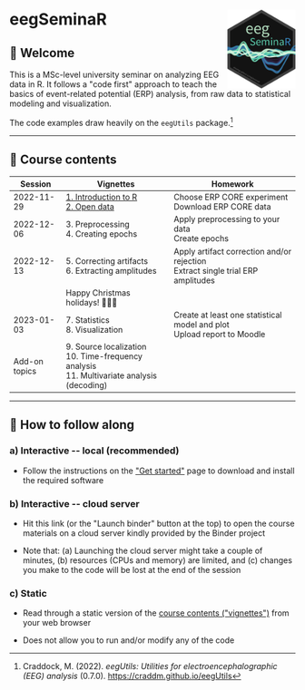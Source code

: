 # eegSeminaR <img src="man/figures/logo.png" align="right" width="120"/>

## 👋 Welcome

This is a MSc-level university seminar on analyzing EEG data in R. It follows a "code first" approach to teach the basics of event-related potential (ERP) analysis, from raw data to statistical modeling and visualization.

The code examples draw heavily on the `eegUtils` package.[^readme-1]

------------------------------------------------------------------------

[^readme-1]: Craddock, M. (2022). *eegUtils: Utilities for electroencephalographic (EEG) analysis* (0.7.0). <https://craddm.github.io/eegUtils>

## 🧭 Course contents

| Session       | Vignettes                                                                                                                                                                            | Homework                                                                          |
|-----------|----------------------------|--------------------------------|
| 2022-11-29    | [1. Introduction to R](https://alexenge.github.io/eegSeminaR/articles/v1-introduction-to-r.html)<br>[2. Open data](https://alexenge.github.io/eegSeminaR/articles/v2-open-data.html) | Choose ERP CORE experiment<br>Download ERP CORE data                              |
| 2022-12-06    | 3\. Preprocessing<br>4. Creating epochs                                                                                                                                              | Apply preprocessing to your data<br>Create epochs                                 |
| 2022-12-13    | 5\. Correcting artifacts<br>6. Extracting amplitudes                                                                                                                                 | Apply artifact correction and/or rejection<br>Extract single trial ERP amplitudes |
|               | Happy Christmas holidays! 🎅🎁🎄                                                                                                                                                     |                                                                                   |
| 2023-01-03    | 7\. Statistics<br>8. Visualization                                                                                                                                                   | Create at least one statistical model and plot<br>Upload report to Moodle         |
| Add-on topics | 9\. Source localization<br>10. Time-frequency analysis<br>11. Multivariate analysis (decoding)                                                                                       |                                                                                   |

------------------------------------------------------------------------

## 🤗️ How to follow along

### a) Interactive -- local (recommended)

-   Follow the instructions on the ["Get started"](https://alexenge.github.io/eegSeminaR/articles/eegSeminaR.html) page to download and install the required software

### b) Interactive -- cloud server

-   Hit this link (or the "Launch binder" button at the top) to open the course materials on a cloud server kindly provided by the Binder project

-   Note that: (a) Launching the cloud server might take a couple of minutes, (b) resources (CPUs and memory) are limited, and (c) changes you make to the code will be lost at the end of the session

### c) Static

-   Read through a static version of the [course contents ("vignettes")](https://alexenge.github.io/eegSeminaR/articles/v1-r-coding-basics.html) from your web browser

-   Does not allow you to run and/or modify any of the code
